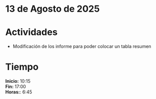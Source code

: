 #  13 de Agosto de 2025

# Actividades

- Modificación de los informe para poder colocar un tabla resumen 

# Tiempo

**Inicio:** 10:15  
**Fin:** 17:00  
**Horas:**: 6:45  
